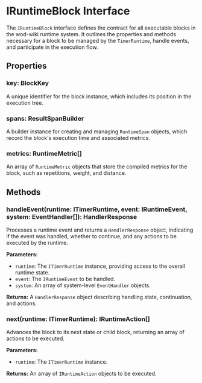 # IRuntimeBlock Interface

The `IRuntimeBlock` interface defines the contract for all executable blocks in the wod-wiki runtime system. It outlines the properties and methods necessary for a block to be managed by the `TimerRuntime`, handle events, and participate in the execution flow.

## Properties

### key: BlockKey
A unique identifier for the block instance, which includes its position in the execution tree.

### spans: ResultSpanBuilder
A builder instance for creating and managing `RuntimeSpan` objects, which record the block's execution time and associated metrics.

### metrics: RuntimeMetric[]
An array of `RuntimeMetric` objects that store the compiled metrics for the block, such as repetitions, weight, and distance.

## Methods


### handleEvent(runtime: ITimerRuntime, event: IRuntimeEvent, system: EventHandler[]): HandlerResponse
Processes a runtime event and returns a `HandlerResponse` object, indicating if the event was handled, whether to continue, and any actions to be executed by the runtime.

**Parameters:**
- `runtime`: The `ITimerRuntime` instance, providing access to the overall runtime state.
- `event`: The `IRuntimeEvent` to be handled.
- `system`: An array of system-level `EventHandler` objects.

**Returns:** A `HandlerResponse` object describing handling state, continuation, and actions.

### next(runtime: ITimerRuntime): IRuntimeAction[]
Advances the block to its next state or child block, returning an array of actions to be executed.

**Parameters:**
- `runtime`: The `ITimerRuntime` instance.

**Returns:** An array of `IRuntimeAction` objects to be executed.